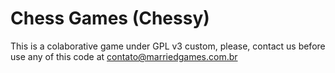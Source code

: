 # Chess Games (Chessy)

This is a colaborative game under GPL v3 custom, please, contact us before use any of this code at contato@marriedgames.com.br

